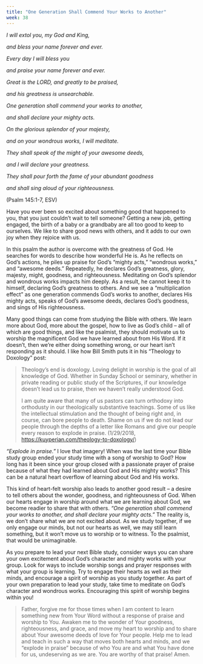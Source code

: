 ```yaml
---
title: "One Generation Shall Commend Your Works to Another"
week: 38
---
```


*I will extol you, my God and King,*

*and bless your name forever and ever.*

*Every day I will bless you*

*and praise your name forever and ever.*

*Great is the LORD, and greatly to be praised,*

*and his greatness is unsearchable.*

*One generation shall commend your works to another,*

*and shall declare your mighty acts.*

*On the glorious splendor of your majesty,*

*and on your wondrous works, I will meditate.*

*They shall speak of the might of your awesome deeds,*

*and I will declare your greatness.*

*They shall pour forth the fame of your abundant goodness*

*and shall sing aloud of your righteousness.*

(Psalm 145:1-7, ESV)

Have you ever been so excited about something good that happened to
you, that you just couldn’t wait to tell someone? Getting a new job,
getting engaged, the birth of a baby or a grandbaby are all too good to
keep to ourselves. We like to share good news with others, and it adds
to our own joy when they rejoice with us.

In this psalm the author is overcome with the greatness of God. He
searches for words to describe how wonderful He is. As he reflects on
God’s actions, he piles up praise for God’s “mighty acts,” “wondrous
works,” and “awesome deeds.” Repeatedly, he declares God’s greatness,
glory, majesty, might, goodness, and righteousness. Meditating on God’s
splendor and wondrous works impacts him deeply. As a result, he cannot
keep it to himself, declaring God’s greatness to others. And we see a
“multiplication effect” as one generation commends God’s works to
another, declares His mighty acts, speaks of God’s awesome deeds,
declares God’s goodness, and sings of His righteousness.

Many good things can come from studying the Bible with others. We learn
more about God, more about the gospel, how to live as God’s child – all
of which are good things, and like the psalmist, they should motivate us
to worship the magnificent God we have learned about from His Word. If
it doesn’t, then we’re either doing something wrong, or our heart isn’t
responding as it should. I like how Bill Smith puts it in his “Theology
to Doxology” post:

> Theology’s end is doxology. Loving delight in worship is the goal of
> all knowledge of God. Whether in Sunday School or seminary, whether in
> private reading or public study of the Scriptures, if our knowledge
> doesn’t lead us to praise, then we haven’t really understood God.
>
> I am quite aware that many of us pastors can turn orthodoxy into
> orthodusty in our theologically substantive teachings. Some of us like
> the intellectual stimulation and the thought of being right and, in
> course, can bore people to death. Shame on us if we do not lead our
> people through the depths of a letter like Romans and give our people
> every reason to explode in praise. (1/29/2018,
> https://kuyperian.com/theology-to-doxology/)

*“Explode in praise.”* I love that imagery! When was the last time your
Bible study group ended your study time with a song of worship to God?
How long has it been since your group closed with a passionate prayer of
praise because of what they had learned about God and His mighty works?
This can be a natural heart overflow of learning about God and His
works.

This kind of heart-felt worship also leads to another good result – a
desire to tell others about the wonder, goodness, and righteousness of
God. When our hearts engage in worship around what we are learning about
God, we become readier to share that with others. *“One generation shall
commend your works to another, and shall declare your mighty acts.”* The
reality is, we don’t share what we are not excited about. As we study
together, if we only engage our minds, but not our hearts as well, we
may still learn something, but it won’t move us to worship or to
witness. To the psalmist, that would be unimaginable.

As you prepare to lead your next Bible study, consider ways you can
share your own excitement about God’s character and mighty works with
your group. Look for ways to include worship songs and prayer responses
with what your group is learning. Try to engage their hearts as well as
their minds, and encourage a spirit of worship as you study together. As
part of your own preparation to lead your study, take time to meditate
on God’s character and wondrous works. Encouraging this spirit of
worship begins within you!

> Father, forgive me for those times when I am content to learn
> something new from Your Word without a response of praise and worship
> to You. Awaken me to the wonder of Your goodness, righteousness, and
> grace, and move my heart to worship and to share about Your awesome
> deeds of love for Your people. Help me to lead and teach in such a way
> that moves both hearts and minds, and we “explode in praise” because
> of who You are and what You have done for us, undeserving as we are.
> You are worthy of that praise! Amen.
